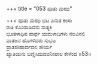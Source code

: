 +++
title = "053 ಪೂತು ಮಝ"

+++
ಪೂತು ಮಝ ಭಟ ಎನುತ ಕಂಸಾ  
ರಾತಿ ಕೊಂಡಾಡಿದನು ಸಾತ್ಯಕಿ  
ಭೂತಳಾಧಿಪ ಪಾರ್ಥ ಯಮಳಾದಿಗಳು ನಲವಿನಲಿ  
ವಾತಜನ ಹೊಗಳಿದರು ಸುಭಟ  
ವ್ರಾತಸೌಹಾರ್ದದಲಿ ಶೌರ್ಯ  
ಖ್ಯಾತಿಯನು ಬಣ್ಣಿಸಿದುದವನೀಪಾಲ ಕೇಳೆಂದ     ॥53॥